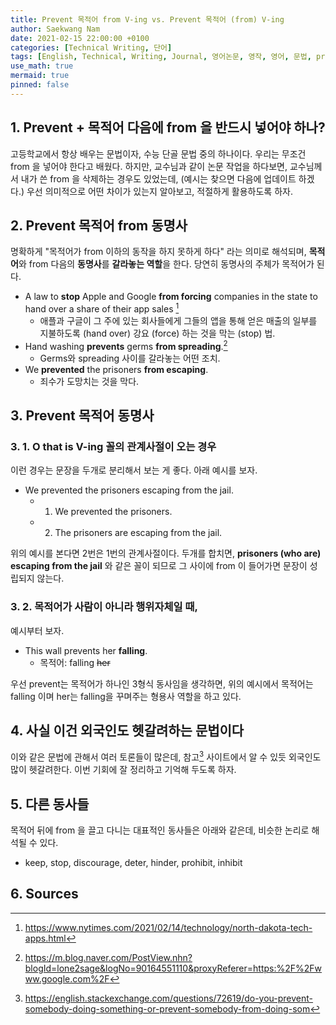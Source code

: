 ```yaml
---
title: Prevent 목적어 from V-ing vs. Prevent 목적어 (from) V-ing
author: Saekwang Nam
date: 2021-02-15 22:00:00 +0100
categories: [Technical Writing, 단어]
tags: [English, Technical, Writing, Journal, 영어논문, 영작, 영어, 문법, prevent, prevent from]
use_math: true
mermaid: true
pinned: false
---
```


## 1. Prevent + 목적어 다음에 from 을 반드시 넣어야 하나?
고등학교에서 항상 배우는 문법이자, 수능 단골 문법 중의 하나이다. 우리는 무조건 from 을 넣어야 한다고 배웠다. 하지만, 교수님과 같이 논문 작업을 하다보면, 교수님께서 내가 쓴 from 을 삭제하는 경우도 있었는데, (예시는 찾으면 다음에 업데이트 하겠다.) 우선 의미적으로 어떤 차이가 있는지 알아보고, 적절하게 활용하도록 하자.

## 2. Prevent 목적어 from 동명사
명확하게 "목적어가 from 이하의 동작을 하지 못하게 하다" 라는 의미로 해석되며, **목적어**와 from 다음의 **동명사**를 **갈라놓는 역할**을 한다. 당연히 동명사의 주체가 목적어가 된다.

- A law to **stop** Apple and Google **from forcing** companies in the state to hand over a share of their app sales [^footnote_1]
    - 애플과 구글이 그 주에 있는 회사들에게 그들의 앱을 통해 얻은 매출의 일부를 지불하도록 (hand over) 강요 (force) 하는 것을 막는 (stop) 법.
- Hand washing **prevents** germs **from spreading**.[^footnote_2]
    - Germs와 spreading 사이를 갈라놓는 어떤 조치.
- We **prevented** the prisoners **from escaping**.
    - 죄수가 도망치는 것을 막다.

## 3. Prevent 목적어 동명사
### 3. 1. O that is V-ing 꼴의 관계사절이 오는 경우
이런 경우는 문장을 두개로 분리해서 보는 게 좋다. 아래 예시를 보자.

- We prevented the prisoners escaping from the jail.
    - 1) We prevented the prisoners.
    - 2) The prisoners are escaping from the jail.

위의 예시를 본다면 2번은 1번의 관계사절이다. 두개를 합치면, **prisoners (who are) escaping from the jail** 와 같은 꼴이 되므로 그 사이에 from 이 들어가면 문장이 성립되지 않는다.

### 3. 2. 목적어가 사람이 아니라 행위자체일 때,
예시부터 보자.

- This wall prevents her **falling**.
    - 목적어: falling ~~her~~

우선 prevent는 목적어가 하나인 3형식 동사임을 생각하면, 위의 예시에서 목적어는 falling 이며 her는 falling을 꾸며주는 형용사 역할을 하고 있다.


## 4. 사실 이건 외국인도 헷갈려하는 문법이다
이와 같은 문법에 관해서 여러 토론들이 많은데, 참고[^footnote_3] 사이트에서 알 수 있듯 외국인도 많이 헷갈려한다. 이번 기회에 잘 정리하고 기억해 두도록 하자.

## 5. 다른 동사들
목적어 뒤에 from 을 끌고 다니는 대표적인 동사들은 아래와 같은데, 비슷한 논리로 해석될 수 있다.
- keep, stop, discourage, deter, hinder, prohibit, inhibit

## 6. Sources
[^footnote_1]: https://www.nytimes.com/2021/02/14/technology/north-dakota-tech-apps.html
[^footnote_2]: https://m.blog.naver.com/PostView.nhn?blogId=lone2sage&logNo=90164551110&proxyReferer=https:%2F%2Fwww.google.com%2F
[^footnote_3]: https://english.stackexchange.com/questions/72619/do-you-prevent-somebody-doing-something-or-prevent-somebody-from-doing-som